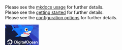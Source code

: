 Please see the [mkdocs usage](mkdocs_usage.md) for further details.  
Please see the [getting started](user-guide/getting-started.md) for further details.  
Please see the [configuration options](user-guide/configuration-options.md) for further details.

![Screenshot](img/screenshot.png)
